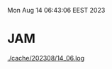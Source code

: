 Mon Aug 14 06:43:06 EEST 2023
# JAM
<a href='./cache/202308/14_06.log'>./cache/202308/14_06.log</a>
